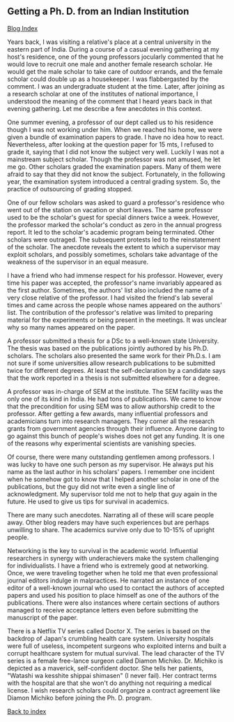 ## Getting a Ph. D. from an Indian Institution 

[Blog Index](../index.md)

Years back, I was visiting a relative's place at a central university in the eastern part of India. During a course of a casual evening gathering at my host's 
residence, one of the young professors jocularly commented that he would love to recruit one male and another female research scholar. He would get the male 
scholar to take care of outdoor errands, and the female scholar could double up as a housekeeper. I was flabbergasted by the comment. I was an undergraduate 
student at the time. Later, after joining as a research scholar at one of the institutes of national importance, I understood the meaning of the comment that I 
heard years back in that evening gathering. Let me describe a few anecdotes in this context.

One summer evening, a professor of our dept called us to his residence though I was not working under him. When we reached his home, we were given a bundle of 
examination papers to grade. I have no idea how to react. Nevertheless, after looking at the question paper for 15 mts, I refused to grade it, saying that I 
did not know the subject very well. Luckily I was not a mainstream subject scholar. Though the professor was not amused, he let me go. Other scholars graded the 
examination papers. Many of them were afraid to say that they did not know the subject. Fortunately, in the following year, the examination system introduced a 
central grading system. So, the practice of outsourcing of grading stopped.

One of our fellow scholars was asked to guard a professor's residence who went out of the station on vacation or short leaves. The same professor used to be the 
scholar's guest for special dinners twice a week. However, the professor marked the scholar's conduct as zero in the annual progress report. It led to the 
scholar's academic program being terminated. Other scholars were outraged. The subsequent protests led to the reinstatement of the scholar. The anecdote reveals 
the extent to which a supervisor may exploit scholars, and possibly sometimes, scholars take advantage of the weakness of the supervisor in an equal measure.

I have a friend who had immense respect for his professor. However, every time his paper was accepted, the professor's name invariably appeared as the 
first author. Sometimes, the authors' list also included the name of a very close relative of the professor. I had visited the friend's lab several times and came across the 
people whose names appeared on the authors' list. The contribution of the professor's relative was limited to preparing material for the experiments or being 
present in the meetings. It was unclear why so many names appeared on the paper.

A professor submitted a thesis for a DSc to a well-known state University. The thesis was based on the publications jointly authored by his Ph.D. scholars. The scholars also presented the same work for their Ph.D.s. I am not sure if some universities allow research publications to be submitted twice 
for different degrees. At least the self-declaration by a candidate says that the work reported in a thesis is not submitted elsewhere for a degree.

A professor was in-charge of SEM at the institute. The SEM facility was the only one of its kind in India. He had tons of publications. We came to know 
that the precondition for using SEM was to allow authorship credit to the professor. After getting a few awards, many influential professors and academicians 
turn into research managers. They corner all the research grants from government agencies through their influence. Anyone daring to go against this bunch of 
people's wishes does not get any funding. It is one of the reasons why experimental scientists are vanishing species.

Of course, there were many outstanding gentlemen among professors. I was lucky to have one such person as my supervisor. He always put his name as the last 
author in his scholars' papers. I remember one incident when he somehow got to know that I helped another scholar in one of the publications, but the guy did 
not write even a single line of acknowledgment. My supervisor told me not to help that guy again in the future. He used to give us tips for survival in 
academics.

There are many such anecdotes. Narrating all of these will scare people away. Other blog readers may have such experiences but are perhaps unwilling to share. The academics survive only due to 10-15% of upright people. 

Networking is the key to survival in the academic world. Influential researchers in synergy with underachievers make the system challenging for individualists. I have 
a friend who is extremely good at networking. Once, we were traveling together when he told me that even professional journal editors indulge in malpractices. 
He narrated an instance of one editor of a well-known journal who used to contact the authors of accepted papers and used his position to place himself as one of
the authors of the publications. There were also instances where certain sections of authors managed to receive acceptance letters even before submitting the 
manuscript of the paper.

There is a Netflix TV series called Doctor X. The series is based on the backdrop of Japan's crumbling health care system. University hospitals were full of useless, 
incompetent surgeons who exploited interns and built a corrupt healthcare system for mutual survival. The lead character of the TV series is a female free-lance 
surgeon called Diamon Michiko. Dr. Michiko is depicted as a maverick, self-confident doctor. She tells her patients, "Watashi wa kesshite shippai shimasen" (I never 
fail). Her contract terms with the hospital are that she won't do anything not requiring a medical license. I wish research scholars could organize a contract 
agreement like Diamon Michiko before joining the Ph. D. program.

[Back to index](../index.md)
